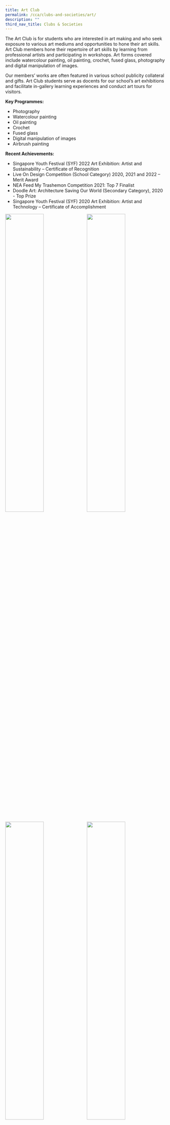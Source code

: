 ```yaml
---
title: Art Club
permalink: /cca/clubs-and-societies/art/
description: ""
third_nav_title: Clubs & Societies
---
```

The Art Club is for students who are interested in art making and who seek exposure to various art mediums and opportunities to hone their art skills. Art Club members hone their repertoire of art skills by learning from professional artists and participating in workshops. Art forms covered include watercolour painting, oil painting, crochet, fused glass, photography and digital manipulation of images.

Our members’ works are often featured in various school publicity collateral and gifts. Art Club students serve as docents for our school’s art exhibitions and facilitate in-gallery learning experiences and conduct art tours for visitors.

**Key Programmes:**
* Photography
* Watercolour painting
* Oil painting 
* Crochet
* Fused glass
* Digital manipulation of images
* Airbrush painting

**Recent Achievements:**
* Singapore Youth Festival (SYF) 2022 Art Exhibition: Artist and Sustainability – Certificate of Recognition
* Live On Design Competition (School Category) 2020, 2021 and 2022 – Merit Award
* NEA Feed My Trashemon Competition 2021: Top 7 Finalist
* Doodle Art: Architecture Saving Our World (Secondary Category), 2020 - Top Prize
* Singapore Youth Festival (SYF) 2020 Art Exhibition: Artist and Technology – Certificate of Accomplishment

<img src="" style="width:49%" align="left">
<img src="" style="width:49%" align="right">

<br clear="left">

<img src="" style="width:49%" align="left">
<img src="" style="width:49%" align="right">

Please click on [this link](https://www.zhonghuasec.moe.edu.sg/cca/schedule/) for CCA schedule and contact details of CCA teachers.